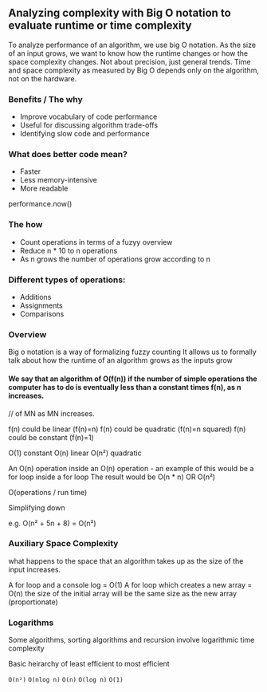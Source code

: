 ## Analyzing complexity with Big O notation to evaluate runtime or time complexity

To analyze performance of an algorithm, we use big O notation.
As the size of an input grows, we want to know how the runtime changes or how the space complexity changes.
Not about precision, just general trends.
Time and space complexity as measured by Big O depends only on the algorithm, not on the hardware.

### Benefits / The why

- Improve vocabulary of code performance
- Useful for discussing algorithm trade-offs
- Identifying slow code and performance

### What does better code mean?

- Faster
- Less memory-intensive
- More readable

performance.now()

### The how

- Count operations in terms of a fuzyy overview
- Reduce n \* 10 to n operations
- As n grows the number of operations grow according to n

### Different types of operations:

- Additions
- Assignments
- Comparisons

### Overview

Big o notation is a way of formalizing fuzzy counting
It allows us to formally talk about how the runtime of an algorithm grows as the inputs grow

#### We say that an algorithm of O(f(n)) if the number of simple operations the computer has to do is eventually less than a constant times f(n), as n increases.

// of MN as MN increases.

f(n) could be linear (f(n)=n)
f(n) could be quadratic (f(n)=n squared)
f(n) could be constant (f(n)=1)

O(1) constant
O(n) linear
O(n²) quadratic

An O(n) operation inside an
O(n) operation - an example of this would be a for loop inside a for loop
The result would be O(n \* n) OR O(n²)

O(operations / run time)

Simplifying down

e.g. O(n² + 5n + 8) = O(n²)

### Auxiliary Space Complexity

what happens to the space that an algorithm takes up as the size of the input increases.

A for loop and a console log = O(1)
A for loop which creates a new array = O(n) the size of the initial array will be the same size as the new array (proportionate)

### Logarithms

Some algorithms, sorting algorithms and recursion involve logarithmic time complexity

Basic heirarchy of least efficient to most efficient

`O(n²)`
`O(nlog n)`
`O(n)`
`O(log n)`
`O(1)`
